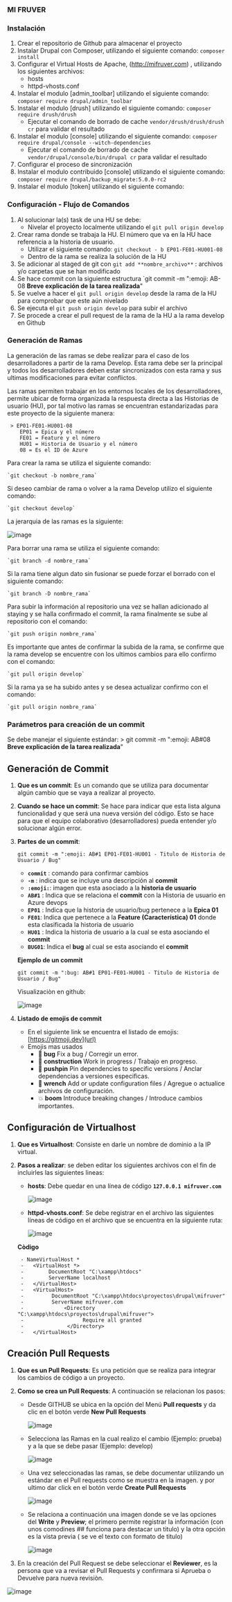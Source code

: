 ### MI FRUVER

### Instalación

1. Crear el repositorio de Github para almacenar el proyecto
2. Instalar Drupal con Composer, utilizando el siguiente comando: `composer install`
3. Configurar el Virtual Hosts de Apache, (http://mifruver.com) , utilizando los siguientes archivos:
    -  hosts
    - httpd-vhosts.conf
4. Instalar el modulo [admin_toolbar] utilizando el siguiente comando: `composer require drupal/admin_toolbar`
5. Instalar el modulo [drush] utilizando el siguiente comando: `composer require drush/drush`
    - Ejecutar el comando de borrado de cache `vendor/drush/drush/drush cr` para validar el resultado
6. Instalar el modulo [console] utilizando el siguiente comando: `composer require drupal/console --witch-dependencies`
    - Ejecutar el comando de borrado de cache `vendor/drupal/console/bin/drupal cr` para validar el resultado
7. Configurar el proceso de sincronización
8. Instalar el modulo contribuido [console] utilizando el siguiente comando: `composer require drupal/backup_migrate:5.0.0-rc2`
9. Instalar el modulo [token] utilizando el siguiente comando:

### Configuración - Flujo de Comandos

1.  Al solucionar la(s) task de una HU se debe:
     - Nivelar el proyecto localmente utilizando el `git pull origin develop`
2.  Crear rama donde se trabaja la HU.  El número que va en la HU hace referencia a la historia de usuario.
     - Utilizar el siguiente comando:  `git checkout - b EP01-FE01-HU001-08 `
     - Dentro de la rama se realiza la solución de la HU
4. Se adicionar al staged de git con `git add **nombre_archivo**` :  archivos y/o carpetas que se han modificado
5. Se hace commit con la siguiente estructura `git commit -m ":emoji: AB-08 **Breve explicación de la tarea realizada**"
6. Se vuelve a hacer el `git pull origin develop` desde la rama de la HU para comprobar que este aún nivelado
7. Se ejecuta el `git push origin develop` para subir el archivo
8. Se procede a crear el pull request de la rama de la HU a la rama develop en Github

### Generación de Ramas

La generación de las ramas se debe realizar para el caso de los desarrolladores a partir de la rama Develop. Esta rama debe ser la principal y todos los desarrolladores deben estar sincronizados con esta rama y sus ultimas modificaciones para evitar conflictos.

Las ramas permiten trabajar en los entornos locales de los desarrolladores, permite ubicar de forma organizada la respuesta directa a las Historias de usuario (HU), por tal motivo las ramas se encuentran estandarizadas para este proyecto de la siguiente manera:

     > EP01-FE01-HU001-08
        EP01 = Epica y el número
        FE01 = Feature y el número
        HU01 = Historia de Usuario y el número
        08 = Es el ID de Azure

Para crear la rama se utiliza el siguiente comando:

    `git checkout -b nombre_rama`
    
Si deseo cambiar de rama o volver a la rama Develop utilizo el siguiente comando:

    `git checkout develop`

La jerarquia de las ramas es la siguiente:

![image](https://user-images.githubusercontent.com/75544836/121255932-a0d36400-c871-11eb-8b2d-2b4985e686b4.png)

Para borrar una rama se utiliza el siguiente comando:

    `git branch -d nombre_rama`
    
Si la rama tiene algun dato sin fusionar se puede forzar el borrado con el siguiente comando:

    `git branch -D nombre_rama`

Para subir la información al repositorio una vez se hallan adicionado al staying y se halla confirmado el commit, la rama finalmente se sube al repositorio con el comando:

    `git push origin nombre_rama`

Es importante que antes de confirmar la subida de la rama, se confirme que la rama develop se encuentre con los ultimos cambios para ello confirmo con el comando:

    `git pull origin develop`
    
Si la rama ya se ha subido antes y se desea actualizar confirmo con el comando:

    `git pull origin nombre_rama`

### Parámetros para creación de un commit

Se debe manejar el siguiente estándar:
     > git commit -m ":emoji: AB#08 **Breve explicación de la tarea realizada**"

## Generación de Commit

1. **Que es un commit**:  Es un comando que se utiliza para documentar algún cambio que se vaya a realizar al proyecto.

2. **Cuando se hace un commit**:  Se hace para indicar que esta lista alguna funcionalidad y que será una nueva versión del código.  Esto se hace para que el equipo colaborativo (desarrolladores) pueda entender y/o solucionar algún error.

3. **Partes de un commit**:

     `git commit -m ":emoji: AB#1 EP01-FE01-HU001 - Titulo de Historia de Usuario / Bug"`

     - **`commit`** :  comando para confirmar cambios
     - **`-m`** : indica que se incluye una descripción al **commit**
     - **`:emoji:`**:  imagen que esta asociado a la **historia de usuario**
     - **`AB#1`** : Indica que se relaciona el **commit** con la Historia de usuario en Azure devops
     - **`EP01`** : Indica que la historia de usuario/bug pertenece a la **Epica 01**
     - **`FE01`**:  Indica que pertenece a la **Feature (Característica) 01**  donde esta clasificada la historia de usuario
     - **`HU01`** : Indica la historia de usuario a la cual se esta asociando el **commit**
     - **`BUG01`**: Indica el **bug** al cual se esta asociando el **commit**

   **Ejemplo de un commit**

      `git commit -m ":bug: AB#1 EP01-FE01-HU001 - Titulo de Historia de Usuario / Bug"`

      Visualizaciòn en github:

      ![image](https://user-images.githubusercontent.com/84405166/121075345-b0cc4480-c79a-11eb-8943-b390325be1ce.png)

4. **Listado de emojis de commit**
    - En el siguiente link se encuentra el listado de emojis:  [https://gitmoji.dev](url)
    - Emojis mas usados
         -  :bug: **bug** Fix a bug / Corregir un error.
         -  :construction: **construction** Work in progress / Trabajo en progreso.
         -  :pushpin:  **pushpin** Pin dependencies to specific versions / Anclar dependencias a versiones especificas.
         -  :wrench:   **wrench** Add or update configuration files / Agregue o actualice archivos de configuración.
         -  :boom: **boom** Introduce breaking changes / Introduce cambios importantes.

##  Configuración de Virtualhost

1.  **Que es Virtualhost**:  Consiste en  darle un nombre de dominio a la IP virtual.

2.  **Pasos a realizar**:  se deben editar los siguientes archivos con el fin de incluirles las siguientes lineas:

       - **hosts**:  Debe quedar en una línea de código **`127.0.0.1 mifruver.com`**

           ![image](https://user-images.githubusercontent.com/84405166/120959028-7b821100-c71e-11eb-999c-3cd07dc5c897.png)

       - **httpd-vhosts.conf**:  Se debe registrar en el archivo las siguientes líneas de código en el archivo que se encuentra en la siguiente ruta:

          ![image](https://user-images.githubusercontent.com/84405166/120959158-c8fe7e00-c71e-11eb-878e-aa566b4e16be.png)

     **Còdigo**

         - NameVirtualHost *
         -   <VirtualHost *>
         -        DocumentRoot "C:\xampp\htdocs"
         -        ServerName localhost
         -   </VirtualHost>
         -   <VirtualHost>
         -  	   DocumentRoot "C:\xampp\htdocs\proyectos\drupal\mifruver"
         -         ServerName mifruver.com
         -             <Directory "C:\xampp\htdocs\proyectos\drupal\mifruver">
         -  	             Require all granted
         -  	        </Directory>
         -   </VirtualHost>

##  Creación Pull Requests

1. **Que es un Pull Requests**:  Es una petición que se realiza para integrar los  cambios de código a un proyecto.

2. **Como se crea un Pull Requests**:  A continuación se relacionan los pasos:

    - Desde GITHUB se ubica en la opción del Menú **Pull requests** y da clic en el botón verde **New Pull Requests**

       ![image](https://user-images.githubusercontent.com/84405166/120964141-6ad69880-c728-11eb-821a-b983852892f1.png)

    - Selecciona las Ramas en la cual realizo el cambio (Ejemplo:  prueba) y a la que se debe pasar (Ejemplo: develop)

       ![image](https://user-images.githubusercontent.com/84405166/120964273-af623400-c728-11eb-97aa-b49288aca063.png)

    - Una vez seleccionadas las ramas, se debe documentar utilizando un estándar en el Pull requests como se muestra en la imagen.   y por ultimo dar click en el botón verde **Create Pull Requests**

       ![image](https://user-images.githubusercontent.com/84405166/120966771-4f6d8c80-c72c-11eb-9f9b-e99e7c2fd9ab.png)

    -  Se relaciona a continuación una imagen donde se ve las opciones del **Write** y **Preview**; el primero permite registrar la información (con unos comodines ## funciona para destacar un titulo) y la otra opción es la vista previa ( se ve el texto con formato de titulo)

        ![image](https://user-images.githubusercontent.com/84405166/121092302-f136bd00-c7b0-11eb-83f4-afa90cdde6e4.png)

3.  En la creación del Pull Request se debe seleccionar el **Reviewer**, es la persona que va a revisar el Pull Requests y confirmara si Aprueba o Devuelve para nueva revisiòn.

![image](https://user-images.githubusercontent.com/84405166/121094177-d6197c80-c7b3-11eb-9bf2-4cfac414ff80.png)
